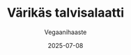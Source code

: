 ---
title: "Värikäs talvisalaatti"
image: "https://vegaanibotti.lauravuo.me/2025/07/2025-07-08_small.png"
date: 2025-07-08
receipt_url: "https://vegaanihaaste.fi/reseptit/varikas-talvisalaatti"
author: "Vegaanihaaste"
---